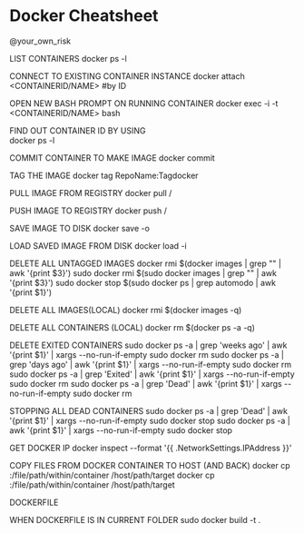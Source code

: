 # Docker Cheatsheet
@your_own_risk

LIST CONTAINERS
docker ps -l

CONNECT TO EXISTING CONTAINER INSTANCE
docker attach <CONTAINERID/NAME> #by ID

OPEN NEW BASH PROMPT ON RUNNING CONTAINER
docker exec -i -t <CONTAINERID/NAME> bash

FIND OUT CONTAINER ID BY USING 	
docker ps -l 

COMMIT CONTAINER TO MAKE IMAGE
docker commit <CONTAINER ID>

TAG THE IMAGE
docker tag <ImageName> RepoName:Tagdocker 

PULL IMAGE FROM REGISTRY
docker pull <REGISTRY>/<IMAGENAME>

PUSH IMAGE TO REGISTRY
docker push <REGISTRY>/<IMAGENAME>

SAVE IMAGE TO DISK
docker save -o <save image to path> <image name>

LOAD SAVED IMAGE FROM DISK
docker load -i <path to image tar file>

DELETE ALL UNTAGGED IMAGES
docker rmi $(docker images | grep "<none>" | awk '{print $3}')
sudo docker rmi $(sudo docker images | grep "<none>" | awk '{print $3}')
sudo docker stop $(sudo docker ps |  grep automodo | awk '{print $1}')

DELETE ALL IMAGES(LOCAL)
docker rmi $(docker images -q)

DELETE ALL CONTAINERS (LOCAL)
docker rm $(docker ps -a -q)

DELETE EXITED CONTAINERS
sudo docker ps -a | grep 'weeks ago' | awk '{print $1}' | xargs --no-run-if-empty sudo docker rm
sudo docker ps -a | grep 'days ago' | awk '{print $1}' | xargs --no-run-if-empty sudo docker rm
sudo docker ps -a | grep 'Exited' | awk '{print $1}' | xargs --no-run-if-empty sudo docker rm
sudo docker ps -a | grep 'Dead' | awk '{print $1}' | xargs --no-run-if-empty sudo docker rm

STOPPING ALL DEAD CONTAINERS
sudo docker ps -a | grep 'Dead' | awk '{print $1}' | xargs --no-run-if-empty sudo docker stop
sudo docker ps -a | awk '{print $1}' | xargs --no-run-if-empty sudo docker stop

GET DOCKER IP
docker inspect --format '{{ .NetworkSettings.IPAddress }}' <CONTAINER ID>

COPY FILES FROM DOCKER CONTAINER TO HOST (AND BACK)
docker cp <containerId>:/file/path/within/container /host/path/target
docker cp <containerId>:/file/path/within/container /host/path/target
 
DOCKERFILE

WHEN DOCKERFILE IS IN CURRENT FOLDER
sudo docker build -t <TAG> .



